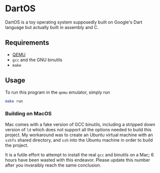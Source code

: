 # DartOS

DartOS is a toy operating system supposedly built on Google's Dart language but actually built in assembly and C.

## Requirements

- [QEMU](https://www.qemu.org/)
- `gcc` and the GNU binutils
- `make`

## Usage

To run this program in the `qemu` emulator, simply run

```bash
make run
```

### Building on MacOS

Mac comes with a fake version of GCC binutils, including a stripped down version of `ld` which does not support all the options needed to build this project. My workaround was to create an Ubuntu virtual machine with an `sshfs` shared directory, and `ssh` into the Ubuntu machine in order to build the project.

It is a futile effort to attempt to install the real `gcc` and binutils on a Mac; 6 hours have been wasted with this endeavor. Please update this number after you invaraibly reach the same conclusion.
